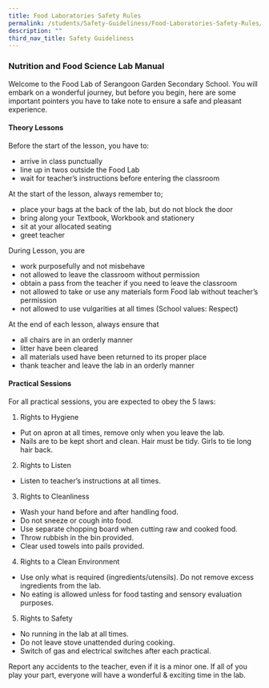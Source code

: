 ```yaml
---
title: Food Laboratories Safety Rules
permalink: /students/Safety-Guideliness/Food-Laboratories-Safety-Rules/
description: ""
third_nav_title: Safety Guideliness
---
```

### Nutrition and Food Science Lab Manual

Welcome to the Food Lab of Serangoon Garden Secondary School. You will embark on a wonderful journey, but before you begin, here are some important pointers you have to take note to ensure a safe and pleasant experience.

#### Theory Lessons

Before the start of the lesson, you have to:

*   arrive in class punctually
*   line up in twos outside the Food Lab
*   wait for teacher’s instructions before entering the classroom

At the start of the lesson, always remember to;

*   place your bags at the back of the lab, but do not block the door
*   bring along your Textbook, Workbook and stationery
*   sit at your allocated seating
*   greet teacher

During Lesson, you are

*   work purposefully and not misbehave
*   not allowed to leave the classroom without permission
*   obtain a pass from the teacher if you need to leave the classroom
*   not allowed to take or use any materials form Food lab without teacher’s permission
*   not allowed to use vulgarities at all times (School values: Respect)

At the end of each lesson, always ensure that

*   all chairs are in an orderly manner
*   litter have been cleared
*   all materials used have been returned to its proper place
*   thank teacher and leave the lab in an orderly manner

#### Practical Sessions

For all practical sessions, you are expected to obey the 5 laws:

1.  Rights to Hygiene

*   Put on apron at all times, remove only when you leave the lab.
*   Nails are to be kept short and clean. Hair must be tidy. Girls to tie long hair back.

2.  Rights to Listen

*   Listen to teacher’s instructions at all times.

3.  Rights to Cleanliness

*   Wash your hand before and after handling food.
*   Do not sneeze or cough into food.
*   Use separate chopping board when cutting raw and cooked food.
*   Throw rubbish in the bin provided.
*   Clear used towels into pails provided.

4.  Rights to a Clean Environment

*   Use only what is required (ingredients/utensils). Do not remove excess ingredients from the lab.
*   No eating is allowed unless for food tasting and sensory evaluation purposes.

5.  Rights to Safety

*   No running in the lab at all times.
*   Do not leave stove unattended during cooking.
*   Switch of gas and electrical switches after each practical.

Report any accidents to the teacher, even if it is a minor one. If all of you play your part, everyone will have a wonderful & exciting time in the lab.